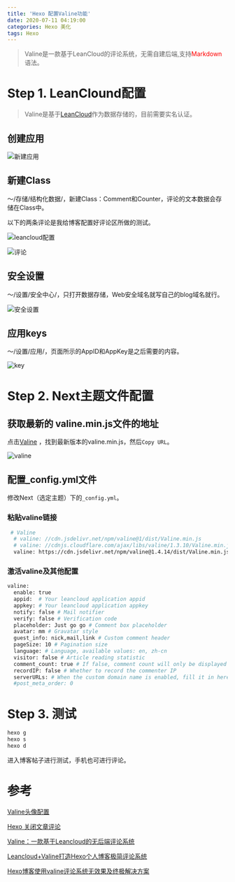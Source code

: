 ```yaml
---
title: 'Hexo 配置Valine功能'
date: 2020-07-11 04:19:00
categories: Hexo 美化
tags: Hexo
---
```


> Valine是一款基于LeanCloud的评论系统，无需自建后端,支持<font color=red>Markdown</font>语法。

<!--more-->

# Step 1. LeanClound配置

> Valine是基于[LeanCloud](https://www.leancloud.cn/)作为数据存储的，目前需要实名认证。

## 创建应用



![新建应用](./Hexo-配置Valine功能/新建应用.png)

## 新建Class

～/存储/结构化数据/，新建Class：Comment和Counter，评论的文本数据会存储在Class中。

以下的两条评论是我给博客配置好评论区所做的测试。

![leancloud配置](./Hexo-配置Valine功能/leancloud配置.png)

![评论](./Hexo-配置Valine功能/评论.png)

## 安全设置

～/设置/安全中心/，只打开数据存储，Web安全域名就写自己的blog域名就行。

![安全设置](./Hexo-配置Valine功能/安全设置.png)



## 应用keys

～/设置/应用/，页面所示的AppID和AppKey是之后需要的内容。

![key](./Hexo-配置Valine功能/key.png)



# Step 2. Next主题文件配置

## 获取最新的 valine.min.js文件的地址

点击[Valine](https://www.jsdelivr.com/package/npm/valine) ，找到最新版本的valine.min.js，然后`Copy URL`。

![valine](./Hexo-配置Valine功能/valine.png)

## 配置_config.yml文件

修改Next（选定主题）下的`_config.yml`。

### 粘贴valine链接

```bash
 # Valine
  # valine: //cdn.jsdelivr.net/npm/valine@1/dist/Valine.min.js
  # valine: //cdnjs.cloudflare.com/ajax/libs/valine/1.3.10/Valine.min.js
  valine: https://cdn.jsdelivr.net/npm/valine@1.4.14/dist/Valine.min.js
```

### 激活valine及其他配置

```bash
valine:
  enable: true
  appid:  # Your leancloud application appid
  appkey: # Your leancloud application appkey
  notify: false # Mail notifier
  verify: false # Verification code
  placeholder: Just go go # Comment box placeholder
  avatar: mm # Gravatar style
  guest_info: nick,mail,link # Custom comment header
  pageSize: 10 # Pagination size
  language: # Language, available values: en, zh-cn
  visitor: false # Article reading statistic
  comment_count: true # If false, comment count will only be displayed in post page, not in home page
  recordIP: false # Whether to record the commenter IP
  serverURLs: # When the custom domain name is enabled, fill it in here (it will be detected automatically by default, no need to fill in)
  #post_meta_order: 0
```

# Step 3. 测试

```bash
hexo g
hexo s
hexo d
```

进入博客帖子进行测试，手机也可进行评论。

# 参考

[Valine头像配置](https://valine.js.org/avatar.html)

[Hexo 关闭文章评论](https://blog.csdn.net/Damon___/article/details/79122064?utm_medium=distribute.pc_relevant.none-task-blog-BlogCommendFromMachineLearnPai2-1.edu_weight&depth_1-utm_source=distribute.pc_relevant.none-task-blog-BlogCommendFromMachineLearnPai2-1.edu_weight)

[Valine：一款基于Leancloud的无后端评论系统](https://www.jianshu.com/p/14afe3b97006)

[Leancloud+Valine打造Hexo个人博客极简评论系统](https://www.cnblogs.com/Timesi/p/9556236.html)

[Hexo博客使用valine评论系统无效果及终极解决方案](https://www.jianshu.com/p/f4658df66a15)



